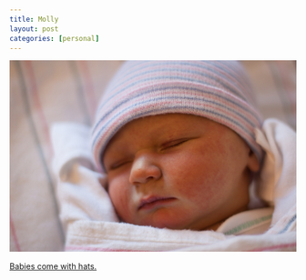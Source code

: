 ```yaml
--- 
title: Molly
layout: post
categories: [personal]
---
```

<div class="flickr-frame"><a href="http://www.flickr.com/photos/downtree/5240787013/"><img src="/images/molly_with_hat_lg.jpg" class="flickr-photo" /></a>
</div>

<a href="http://www.youtube.com/watch?v=Uk8akSWz2xc">Babies come with hats.</a>